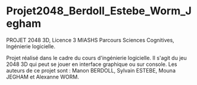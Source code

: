 # Projet2048_Berdoll_Estebe_Worm_Jegham



PROJET 2048 3D, Licence 3 MIASHS Parcours Sciences Cognitives, Ingénierie logicielle.

Projet réalisé dans le cadre du cours d'ingénierie logicielle. Il s'agit du jeu 2048 3D qui peut se jouer en interface graphique ou sur console.
Les auteurs de ce projet sont : Manon BERDOLL, Sylvain ESTEBE, Mouna JEGHAM et Alexanne WORM.

